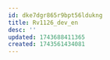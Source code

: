 ```yaml
---
id: dke7dgr865r9bpt56ldukng
title: Rv1126_dev_en
desc: ''
updated: 1743688411365
created: 1743561434081
---
```

